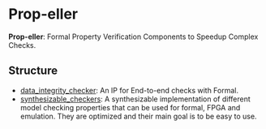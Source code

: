 # Prop-eller
**Prop-eller**: Formal Property Verification Components to Speedup Complex Checks.

## Structure
* [data_integrity_checker](https://github.com/dh73/Prop-eller/tree/main/data_integrity_checker): An IP for End-to-end checks with Formal.
* [synthesizable_checkers](https://github.com/dh73/Prop-eller/tree/main/synthesizable_checkers): A synthesizable implementation of different model checking properties that can be used for formal, FPGA and emulation. They are optimized and their main goal is to be easy to use.
